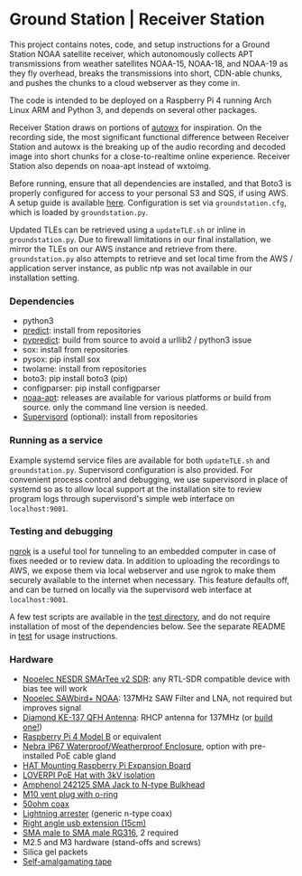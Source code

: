 # Ground Station | Receiver Station

This project contains notes, code, and setup instructions for a Ground Station NOAA satellite receiver, which autonomously collects APT transmissions from weather satellites NOAA-15, NOAA-18, and NOAA-19 as they fly overhead, breaks the transmissions into short, CDN-able chunks, and pushes the chunks to a cloud webserver as they come in.

The code is intended to be deployed on a Raspberry Pi 4 running Arch Linux ARM and Python 3, and depends on several other packages.

Receiver Station draws on portions of [autowx](https://github.com/cyber-atomus/autowx) for inspiration. On the recording side, the most significant functional difference between Receiver Station and autowx is the breaking up of the audio recording and decoded image into short chunks for a close-to-realtime online experience. Receiver Station also depends on noaa-apt instead of wxtoimg.

Before running, ensure that all dependencies are installed, and that Boto3 is properly configured for access to your personal S3 and SQS, if using AWS. A setup guide is available [here](https://boto3.amazonaws.com/v1/documentation/api/latest/guide/quickstart.html#configuration). Configuration is set via `groundstation.cfg`, which is loaded by `groundstation.py`.

Updated TLEs can be retrieved using a `updateTLE.sh` or inline in `groundstation.py`. Due to firewall limitations in our final installation, we mirror the TLEs on our AWS instance and retrieve from there. `groundstation.py` also attempts to retrieve and set local time from the AWS / application server instance, as public ntp was not available in our installation setting.

### Dependencies

- python3
- [predict](https://github.com/kd2bd/predict/): install from repositories
- [pypredict](https://github.com/nsat/pypredict): build from source to avoid a urllib2 / python3 issue
- sox: install from repositories
- pysox: pip install sox
- twolame: install from repositories
- boto3: pip install boto3 (pip)
- configparser: pip install configparser
- [noaa-apt](https://github.com/martinber/noaa-apt): releases are available for various platforms or build from source. only the command line version is needed.
- [Supervisord](http://supervisord.org/) (optional): install from repositories

### Running as a service

Example systemd service files are available for both `updateTLE.sh` and `groundstation.py`. Supervisord configuration is also provided. For convenient process control and debugging, we use supervisord in place of systemd so as to allow local support at the installation site to review program logs through supervisord's simple web interface on `localhost:9001`. 

### Testing and debugging

[ngrok](https://ngrok.com/) is a useful tool for tunneling to an embedded computer in case of fixes needed or to review data. In addition to uploading the recordings to AWS, we expose them via local webserver and use ngrok to make them securely available to the internet when necessary. This feature defaults off, and can be turned on locally via the supervisord web interface at `localhost:9001`.

A few test scripts are available in the [test directory](test/), and do not require installation of most of the dependencies below. See the separate README in [test](test/) for usage instructions.

### Hardware

- [Nooelec NESDR SMArTee v2 SDR](https://www.nooelec.com/store/nesdr-smartee-sdr.html): any RTL-SDR compatible device with bias tee will work
- [Nooelec SAWbird+ NOAA](https://www.nooelec.com/store/sdr/sdr-addons/sawbird/sawbird-plus-noaa-308.html): 137MHz SAW Filter and LNA, not required but improves signal
- [Diamond KE-137 QFH Antenna](https://www.wimo.com/en/ke-137): RHCP antenna for 137MHz (or [build one!](https://www.instructables.com/NOAA-Satellite-Signals-with-a-PVC-QFH-Antenna-and-/))
- [Raspberry Pi 4 Model B](https://www.raspberrypi.org/products/raspberry-pi-4-model-b/) or equivalent
- [Nebra IP67 Waterproof/Weatherproof Enclosure](https://uk.pi-supply.com/products/die-cast-outdoor-weatherproof-enclosure), option with pre-installed PoE cable gland
- [HAT Mounting Raspberry Pi Expansion Board](https://uk.pi-supply.com/products/nebra-ip67-case-gateway-hat-mounting-and-expansion-board)
- [LOVERPI PoE Hat with 3kV isolation](https://www.loverpi.com/collections/raspberry-pi-poe-hat/products/loverpi-poe-hat-for-raspberry-pi-4?variant=39317204992058)
- [Amphenol 242125 SMA Jack to N-type Bulkhead](https://www.mouser.fr/ProductDetail/amphenol/242125/?qs=d6ov5MOrwvFQ0NGbrnP6Gg==)
- [M10 vent plug with o-ring](https://www.mouser.fr/ProductDetail/bud-industries/ipv-67101-b/?qs=BJlw7L4Cy7%2FefKOhF054KA==)
- [50ohm coax](https://www.wimo.com/en/40335-x)
- [Lightning arrester](https://www.amazon.fr/gp/product/B072DW4FD2) (generic n-type coax)
- [Right angle usb extension (15cm)](https://www.amazon.fr/gp/product/B0734K52BH)
- [SMA male to SMA male RG316](https://www.amazon.fr/BOOBRIE-Adaptateur-dAntenne-Connecteur-Rallonge/dp/B07K35P9N2/), 2 required
- M2.5 and M3 hardware (stand-offs and screws)
- Silica gel packets
- [Self-amalgamating tape](https://www.amazon.fr/gp/product/B00WSLTVFY/)

